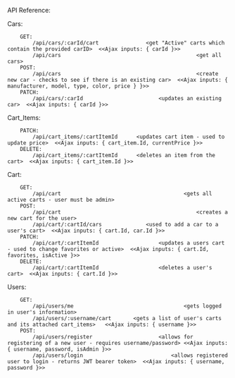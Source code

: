 API Reference:

Cars:

		GET:
			/api/cars/:carId/cart    			<get "Active" carts which contain the provided carID>  <<Ajax inputs: { carId }>>
			/api/cars				 							<get all cars>
		POST:
			/api/cars				 		 					<create new car - checks to see if there is an existing car>  <<Ajax inputs: { manufacturer, model, type, color, price } }>>
		PATCH: 
			/api/cars/:carId		  		 		<updates an existing car>  <<Ajax inputs: { carId }>>

Cart_Items:

		PATCH:
			/api/cart_items/:cartItemId		 <updates cart item - used to update price>  <<Ajax inputs: { cart_item.Id, currentPrice }>>
		DELETE:
			/api/cart_items/:cartItemId		 <deletes an item from the cart>  <<Ajax inputs: { cart_item.Id }>>


Cart:

		GET:
			/api/cart 										<gets all active carts - user must be admin>
		POST:
			/api/cart											<creates a new cart for the user>
			/api/cart/:cartId/cars				<used to add a car to a user's cart>  <<Ajax inputs: { cart.Id, car.Id }>>
		PATCH:
			/api/cart/:cartItemId					<updates a users cart - used to change favorites or active>  <<Ajax inputs: { cart.Id, favorites, isActive }>>
		DELETE:
			/api/cart/:cartItemId					<deletes a user's cart>  <<Ajax inputs: { cart.Id }>>


Users:

		GET:
			/api/users/me									<gets logged in user's information>
			/api/users/:username/cart 		<gets a list of user's carts and its attached cart_items>   <<Ajax inputs: { username }>>
		POST:
			/api/users/register						<allows for registering of a new user - requires username/password> <<Ajax inputs: { username, password, isAdmin }>>
			/api/users/login							<allows registered user to login - returns JWT bearer token>  <<Ajax inputs: { username, password }>>